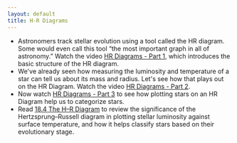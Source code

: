 ```yaml
---
layout: default
title: H-R Diagrams
---
```


- Astronomers track stellar evolution using a tool called the HR diagram. Some would even call this tool “the most important graph in all of astronomy.” Watch the video [HR Diagrams - Part 1](https://youtu.be/1Sp1S8M801I), which introduces the basic structure of the HR diagram. 
- We've already seen how measuring the luminosity and temperature of a star can tell us about its mass and radius. Let's see how that plays out on the HR Diagram. Watch the video [HR Diagrams - Part 2](https://youtu.be/bm6HhmdHvrw?si=GeXEnyyVymvntfEq).
- Now watch [HR Diagrams - Part 3](https://youtu.be/qpt5XeMSrtY?si=eIfzslrRld93rEKL) to see how plotting stars on an HR Diagram help us to categorize stars. 
- Read [18.4 The H–R Diagram](https://openstax.org/books/astronomy-2e/pages/18-4-the-h-r-diagram) to review the significance of the Hertzsprung–Russell diagram in plotting stellar luminosity against surface temperature, and how it helps classify stars based on their evolutionary stage.
